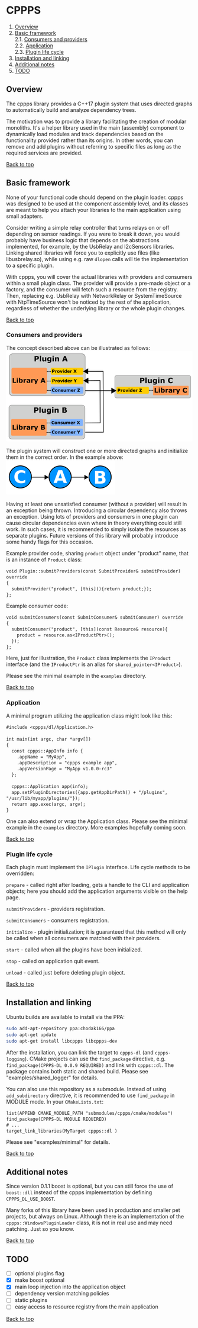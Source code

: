 <a id="top"></a>
# CPPPS

1. [Overview](#overview)   
2. [Basic framework](#basic-framework)  
	2.1. [Consumers and providers](#consumers-and-providers)  
	2.2. [Application](#application)  
	2.3. [Plugin life cycle](#plugin-life-cycle)   
3. [Installation and linking](#installation-and-linking)  
4. [Additional notes](#additional-notes)  
5. [TODO](#todo)

## Overview

The cppps library provides a C++17 plugin system that uses directed graphs to automatically build and analyze dependency trees.

The motivation was to provide a library facilitating the creation of modular monoliths. It's a helper library used in the main (assembly) component to dynamically load modules and track dependencies based on the functionality provided rather than its origins. In other words, you can remove and add plugins without referring to specific files as long as the required services are provided. 

 [Back to top](#cppps)

## Basic framework

None of your functional code should depend on the plugin loader. cppps was designed to be used at the component assembly level, and its classes are meant to help you attach your libraries to the main application using small adapters.

Consider writing a simple relay controller that turns relays on or off depending on sensor readings. If you were to break it down, you would probably have business logic that depends on the abstractions implemented, for example, by the UsbRelay and I2cSensors libraries. Linking shared libraries will force you to explicitly use files (like libusbrelay.so), while using e.g. raw `dlopen` calls will tie the implementation to a specific plugin. 

With cppps, you will cover the actual libraries with providers and consumers within a small plugin class. The provider will provide a pre-made object or a factory, and the consumer will fetch such a resource from the registry. Then, replacing e.g. UsbRelay with NetworkRelay or SystemTimeSource with NtpTimeSource won't be noticed by the rest of the application, regardless of whether the underlying library or the whole plugin changes.

 [Back to top](#cppps)

### Consumers and providers

The concept described above can be illustrated as follows:
![cppps plugins](img/cppps-plugins.png)

The plugin system will construct one or more directed graphs and initialize them in the correct order. In the example above:
![cppps plugins order](img/cppps-order.png)

Having at least one unsatisfied consumer (without a provider) will result in an exception being thrown. Introducing a circular dependency also throws an exception. Using lots of providers and consumers in one plugin can cause circular dependencies even where in theory everything could still work. In such cases, it is recommended to simply isolate the resources as separate plugins. Future versions of this library will probably introduce some handy flags for this occasion.

Example provider code, sharing `product` object under "product" name, that is an instance of `Product` class:

```
void Plugin::submitProviders(const SubmitProvider& submitProvider) override
{
  submitProvider("product", [this](){return product;});
};
```

Example consumer code:
```
void submitConsumers(const SubmitConsumer& submitConsumer) override
{
  submitConsumer("product", [this](const Resource& resource){
    product = resource.as<IProductPtr>();
  });
};
```
Here, just for illustration, the `Product` class implements the `IProduct` interface (and the `IProductPtr` is an alias for `shared_pointer<IProduct>`).

Please see the minimal example in the `examples` directory.

[Back to top](#cppps)

### Application

A minimal program utilizing the application class might look like this:

```
#include <cppps/dl/Application.h>

int main(int argc, char *argv[])
{
  const cppps::AppInfo info {
    .appName = "MyApp",
    .appDescription = "cppps example app",
    .appVersionPage = "MyApp v1.0.0-rc3"
  };

  cppps::Application app(info);
  app.setPluginDirectories({app.getAppDirPath() + "/plugins", "/usr/lib/myapp/plugins/"});
  return app.exec(argc, argv);
}
```

One can also extend or wrap the Application class. Please see the minimal example in the `examples` directory. More examples hopefully coming soon.

[Back to top](#cppps)

### Plugin life cycle
Each plugin must implement the `IPlugin` interface. Life cycle methods to be overridden:

`prepare` - called right after loading, gets a handle to the CLI and application objects; here you should add the application arguments visible on the help page.

`submitProviders` - providers registration.

`submitConsumers` - consumers registration.

`initialize` - plugin initialization; it is guaranteed that this method will only be called when all consumers are matched with their providers.

`start` - called when all the plugins have been initialized.

`stop` - called on application quit event.

`unload` - called just before deleting plugin object. 

[Back to top](#cppps)

## Installation and linking

Ubuntu builds are available to install via the PPA:

```bash
sudo add-apt-repository ppa:chodak166/ppa
sudo apt-get update
sudo apt-get install libcppps libcppps-dev
```

After the installation, you can link the target to `cppps-dl` (and `cppps-logging`). CMake projects can use the `find_package` directive, e.g. `find_package(CPPPS-DL 0.0.9 REQUIRED)` and link with `cppps::dl`. The package contains both static and shared build. Please see "examples/shared_logger" for details.

You can also use this repository as a submodule. Instead of using `add_subdirectory` directive, it is recommended to use `find_package` in MODULE mode. In your `CMakeLists.txt`:

```
list(APPEND CMAKE_MODULE_PATH "submodules/cppps/cmake/modules")
find_package(CPPPS-DL MODULE REQUIRED)
# ...
target_link_libraries(MyTarget cppps::dl )
```
Please see "examples/minimal" for details.

[Back to top](#cppps)

## Additional notes

Since version 0.1.1 boost is optional, but you can still force the use of `boost::dll` instead of the cppps implementation by defining `CPPPS_DL_USE_BOOST`.

Many forks of this library have been used in production and smaller pet projects, but always on Linux. Although there is an implementation of the `cppps::WindowsPluginLoader` class, it is not in real use and may need patching. Just so you know.

 [Back to top](#cppps)

## TODO

- [ ] optional plugins flag
- [x] make boost optional
- [x] main loop injection into the application object
- [ ] dependency version matching policies
- [ ] static plugins
- [ ] easy access to resource registry from the main application

[Back to top](#cppps)
